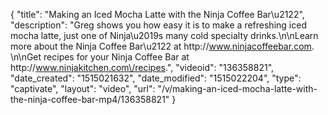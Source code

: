 {
    "title": "Making an Iced Mocha Latte with the Ninja Coffee Bar\u2122",
    "description": "Greg shows you how easy it is to make a refreshing iced mocha latte, just one of Ninja\u2019s many cold specialty drinks.\n\nLearn more about the Ninja Coffee Bar\u2122 at http:\/\/www.ninjacoffeebar.com. \n\nGet recipes for your Ninja Coffee Bar at http:\/\/www.ninjakitchen.com\/recipes.",
    "videoid": "136358821",
    "date_created": "1515021632",
    "date_modified": "1515022204",
    "type": "captivate",
    "layout": "video",
    "url": "\/v\/making-an-iced-mocha-latte-with-the-ninja-coffee-bar-mp4\/136358821"
}